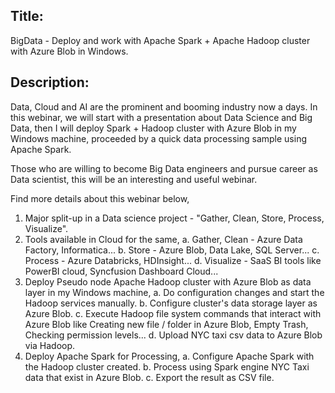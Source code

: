 Title:
------ 
BigData - Deploy and work with Apache Spark + Apache Hadoop cluster with Azure Blob in Windows.

Description:
------------
Data, Cloud and AI are the prominent and booming industry now a days. In this webinar, we will start with a presentation about Data Science and Big Data, then I will deploy Spark + Hadoop cluster with Azure Blob in my Windows machine, proceeded by a quick data processing sample using Apache Spark.

Those who are willing to become Big Data engineers and pursue career as Data scientist, this will be an interesting and useful webinar.

Find more details about this webinar below,
1. Major split-up in a Data science project - "Gather, Clean, Store, Process, Visualize".
2. Tools available in Cloud for the same,
    a. Gather, Clean - Azure Data Factory, Informatica...
	b. Store - Azure Blob, Data Lake, SQL Server...
	c. Process - Azure Databricks, HDInsight...
	d. Visualize - SaaS BI tools like PowerBI cloud, Syncfusion Dashboard Cloud...
3. Deploy Pseudo node Apache Hadoop cluster with Azure Blob as data layer in my Windows machine,
	a. Do configuration changes and start the Hadoop services manually.
	b. Configure cluster's data storage layer as Azure Blob.
    c. Execute Hadoop file system commands that interact with Azure Blob like Creating new file / folder in Azure Blob, Empty Trash, Checking permission levels...
    d. Upload NYC taxi csv data to Azure Blob via Hadoop.
4. Deploy Apache Spark for Processing,
    a. Configure Apache Spark with the Hadoop cluster created.
    b. Process using Spark engine NYC Taxi data that exist in Azure Blob.
	c. Export the result as CSV file.